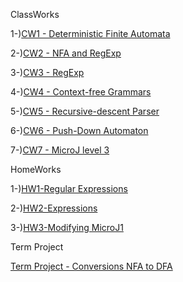 

ClassWorks

1-)[CW1 - Deterministic Finite Automata](https://atahanata.github.io/Auto/NFA%20and%20DFA%20for%20(1_0)_00.htm)

2-)[CW2 - NFA and RegExp](https://atahanata.github.io/Auto/DFA1.html)

3-)[CW3 - RegExp](https://atahanata.github.io/Auto/RegExp.html)

4-)[CW4 - Context-free Grammars](https://atahanata.github.io/Auto/CFG1.html)

5-)[CW5 - Recursive-descent Parser](https://atahanata.github.io/Auto/CW5/Expression.html)

6-)[CW6 - Push-Down Automaton](https://atahanata.github.io/Auto/PDA1.html) 

7-)[CW7 - MicroJ level 3](https://atahanata.github.io/Auto/microJ/microJ3.html) 


HomeWorks

1-)[HW1-Regular Expressions](https://atahanata.github.io/Auto/RegExpHW.html)

2-)[HW2-Expressions](https://atahanata.github.io/Auto/HW2/Expression.html)

3-)[HW3-Modifying MicroJ1](https://atahanata.github.io/Auto/HW3/microJ1.html)



Term Project

[Term Project - Conversions NFA to DFA](https://atahanata.github.io/Auto/AutomataProject/index.html)
